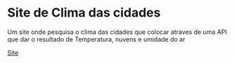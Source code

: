 
# Site de Clima das cidades

Um site onde pesquisa o clima das cidades que colocar atraves de uma API que dar o resultado de Temperatura, nuvens e umidade do ar

<a href="https://silvawillx.github.io/Clima-site/">Site</a>
